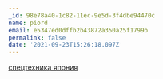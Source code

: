 ```yaml
---
_id: 98e78a40-1c82-11ec-9e5d-3f4dbe94470c
name: piord
email: e5347ed0dffb2b43872a350a25f1799b
permalink: false
date: '2021-09-23T15:26:18.097Z'
---
```

<a href=https://ved-line.ru/car_delivery_from_japan>спецтехника япония</a>
